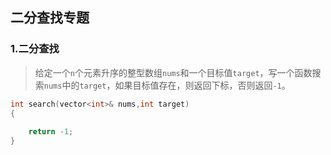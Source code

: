 ## 二分查找专题

### 1.二分查找

> 给定一个`n`个元素升序的整型数组`nums`和一个目标值`target`，写一个函数搜索`nums`中的`target`，如果目标值存在，则返回下标，否则返回`-1`。



```C++
int search(vector<int>& nums,int target)
{
    
    return -1;
}
```



